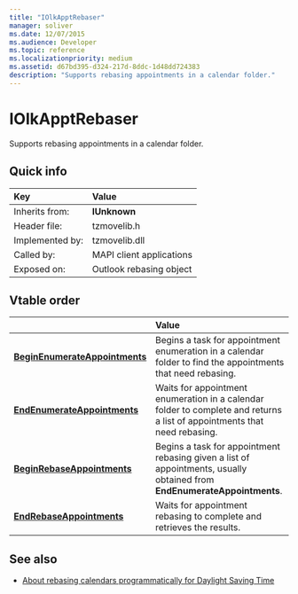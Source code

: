 ```yaml
---
title: "IOlkApptRebaser"
manager: soliver
ms.date: 12/07/2015
ms.audience: Developer
ms.topic: reference
ms.localizationpriority: medium
ms.assetid: d67bd395-d324-217d-8ddc-1d48dd724383
description: "Supports rebasing appointments in a calendar folder."
---
```


# IOlkApptRebaser

Supports rebasing appointments in a calendar folder.
  
## Quick info

|Key |Value |
|:-----|:-----|
|Inherits from:  <br/> |**IUnknown** <br/> |
|Header file:  <br/> |tzmovelib.h  <br/> |
|Implemented by:  <br/> |tzmovelib.dll  <br/> |
|Called by:  <br/> |MAPI client applications  <br/> |
|Exposed on:  <br/> |Outlook rebasing object  <br/> |
   
## Vtable order

||Value |
|:-----|:-----|
|**[BeginEnumerateAppointments](iolkapptrebaser-beginenumerateappointments.md)** <br/> |Begins a task for appointment enumeration in a calendar folder to find the appointments that need rebasing. |
|**[EndEnumerateAppointments](iolkapptrebaser-endenumerateappointments.md)** <br/> |Waits for appointment enumeration in a calendar folder to complete and returns a list of appointments that need rebasing. |
|**[BeginRebaseAppointments](iolkapptrebaser-beginrebaseappointments.md)** <br/> |Begins a task for appointment rebasing given a list of appointments, usually obtained from **EndEnumerateAppointments**. |
|**[EndRebaseAppointments](iolkapptrebaser-endrebaseappointments.md)** <br/> |Waits for appointment rebasing to complete and retrieves the results. |
   
## See also

- [About rebasing calendars programmatically for Daylight Saving Time](about-rebasing-calendars-programmatically-for-daylight-saving-time.md)

